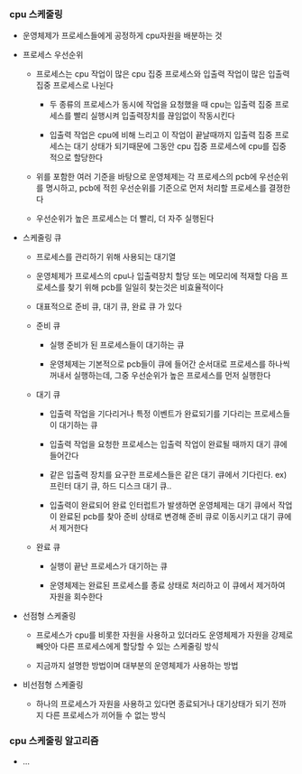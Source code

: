 ### cpu 스케줄링

* 운영체제가 프로세스들에게 공정하게 cpu자원을 배분하는 것

* 프로세스 우선순위

    - 프로세스는 cpu 작업이 많은 cpu 집중 프로세스와 입출력 작업이 많은 입출력 집중 프로세스로 나뉜다

        - 두 종류의 프로세스가 동시에 작업을 요청했을 때 cpu는 입출력 집중 프로세스를 빨리 실행시켜 입출력장치를 끊임없이 작동시킨다

        - 입출력 작업은 cpu에 비해 느리고 이 작업이 끝날때까지 입출력 집중 프로세스는 대기 상태가 되기때문에 그동안 cpu 집중 프로세스에 cpu를 집중적으로 할당한다

    - 위를 포함한 여러 기준을 바탕으로 운영체제는 각 프로세스의 pcb에 우선순위를 명시하고, pcb에 적힌 우선순위를 기준으로 먼저 처리할 프로세스를 결졍한다

    - 우선순위가 높은 프로세스는 더 빨리, 더 자주 실행된다

* 스케줄링 큐

    - 프로세스를 관리하기 위해 사용되는 대기열

    - 운영체제가 프로세스의 cpu나 입출력장치 할당 또는 메모리에 적재할 다음 프로세스를 찾기 위해 pcb를 일일히 찾는것은 비효율적이다

    - 대표적으로 준비 큐, 대기 큐, 완료 큐 가 있다

    - 준비 큐

        - 실행 준비가 된 프로세스들이 대기하는 큐

        - 운영체제는 기본적으로 pcb들이 큐에 들어간 순서대로 프로세스를 하나씩 꺼내서 실행하는데, 그중 우선순위가 높은 프로세스를 먼저 실행한다

    - 대기 큐

        - 입출력 작업을 기다리거나 특정 이벤트가 완료되기를 기다리는 프로세스들이 대기하는 큐

        - 입출력 작업을 요청한 프로세스는 입출력 작업이 완료될 때까지 대기 큐에 들어간다
     
        - 같은 입출력 장치를 요구한 프로세스들은 같은 대기 큐에서 기다린다. ex) 프린터 대기 큐, 하드 디스크 대기 큐..

        - 입출력이 완료되어 완료 인터럽트가 발생하면 운영체제는 대기 큐에서 작업이 완료된 pcb를 찾아 준비 상태로 변경해 준비 큐로 이동시키고 대기 큐에서 제거한다

    - 완료 큐

        - 실행이 끝난 프로세스가 대기하는 큐

        - 운영체제는 완료된 프로세스를 종료 상태로 처리하고 이 큐에서 제거하여 자원을 회수한다

* 선점형 스케줄링

    - 프로세스가 cpu를 비롯한 자원을 사용하고 있더라도 운영체제가 자원을 강제로 빼앗아 다른 프로세스에게 할당할 수 있는 스케줄링 방식

    - 지금까지 설명한 방법이며 대부분의 운영체제가 사용하는 방법


* 비선점형 스케줄링 

    -    하나의 프로세스가 자원을 사용하고 있다면 종료되거나 대기상태가 되기 전까지 다른 프로세스가 끼어들 수 없는 방식


### cpu 스케줄링 알고리즘

* ...
